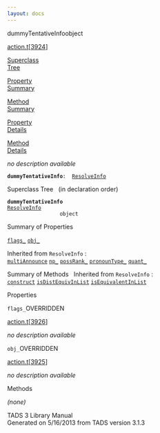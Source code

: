 ```yaml
---
layout: docs
---
```

<span class="title">dummyTentativeInfo</span><span class="type">object</span>

[action.t](../file/action.t.html)\[[3924](../source/action.t.html#3924)\]

[Superclass  
Tree](#_SuperClassTree_)

[Property  
Summary](#_PropSummary_)

[Method  
Summary](#_MethodSummary_)

[Property  
Details](#_Properties_)

[Method  
Details](#_Methods_)



*no description available*

**`dummyTentativeInfo`**` :   `[`ResolveInfo`](../object/ResolveInfo.html)



<span id="_SuperClassTree_"></span>



<span class="hdln">Superclass Tree</span>   (in declaration order)



**`dummyTentativeInfo`**  
[`ResolveInfo`](../object/ResolveInfo.html)  
`                 object`  
<span id="_PropSummary_"></span>



<span class="hdln">Summary of Properties</span>  



[`flags_`](#flags_) [`obj_`](#obj_)

Inherited from `ResolveInfo` :  
[`multiAnnounce`](../object/ResolveInfo.html#multiAnnounce) [`np_`](../object/ResolveInfo.html#np_) [`possRank_`](../object/ResolveInfo.html#possRank_) [`pronounType_`](../object/ResolveInfo.html#pronounType_) [`quant_`](../object/ResolveInfo.html#quant_)

<span id="_MethodSummary_"></span>



<span class="hdln">Summary of Methods</span>  
Inherited from `ResolveInfo` :  
[`construct`](../object/ResolveInfo.html#construct) [`isDistEquivInList`](../object/ResolveInfo.html#isDistEquivInList) [`isEquivalentInList`](../object/ResolveInfo.html#isEquivalentInList)

<span id="_Properties_"></span>



<span class="hdln">Properties</span>  



<span id="flags_"></span>

`flags_`<span class="rem">OVERRIDDEN</span>

[action.t](../file/action.t.html)\[[3926](../source/action.t.html#3926)\]



*no description available*



<span id="obj_"></span>

`obj_`<span class="rem">OVERRIDDEN</span>

[action.t](../file/action.t.html)\[[3925](../source/action.t.html#3925)\]



*no description available*



<span id="_Methods_"></span>



<span class="hdln">Methods</span>  



*(none)*



TADS 3 Library Manual  
Generated on 5/16/2013 from TADS version 3.1.3


